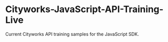# Cityworks-JavaScript-API-Training-Live
Current Cityworks API training samples for the JavaScript SDK.
